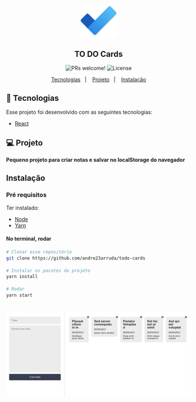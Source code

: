 <h1 align="center">
    <img alt="TO DO Cards" src="./public/logo192.png" width="100px" />
</h1>

<h2 align="center">
  TO DO Cards
</h2>

<p align="center">
 <img src="https://img.shields.io/static/v1?label=PRs&message=welcome&color=7159c1&labelColor=000000" alt="PRs welcome!" />

  <img alt="License" src="https://img.shields.io/static/v1?label=license&message=MIT&color=7159c1&labelColor=000000">
</p>

<p align="center">
  <a href="#-tecnologias">Tecnologias</a>&nbsp;&nbsp;&nbsp;|&nbsp;&nbsp;&nbsp;
  <a href="#-projeto">Projeto</a>&nbsp;&nbsp;&nbsp;|&nbsp;&nbsp;&nbsp;
  <a href="#instalação">Instalação</a>
</p>


## 🚀 Tecnologias

Esse projeto foi desenvolvido com as seguintes tecnologias:

- [React](https://reactjs.org)

## 💻 Projeto
**Pequeno projeto para criar notas e salvar no localStorage do navegador**

## Instalação
### Pré requisitos
Ter instalado:
- [Node](https://nodejs.org/en/download/)
- [Yarn](https://classic.yarnpkg.com/en/docs/install/)

#### No terminal, rodar
```sh
# Clonar esse repositório
git clone https://github.com/andre23arruda/todo-cards

# Instalar os pacotes do projeto
yarn install

# Rodar
yarn start
```

<h1 align="center">
    <img alt="Image 1" src=".github/image_1.png" width="600px" />
</h1>
